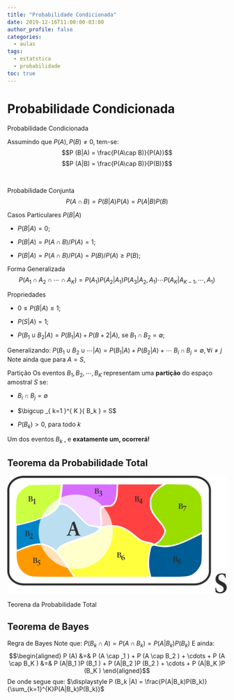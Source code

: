 ```yaml
---
title: "Probabilidade Condicionada"
date: 2019-12-16T11:00:00-03:00
author_profile: false
categories:
  - aulas
tags:
  - estatstica
  - probabilidade
toc: true
---
```


<script>
  MathJax = {
  tex: {inlineMath: [['$', '$'], ['\\(', '\\)']]}
  };
  </script>
  <script id="MathJax-script" async src="https://cdn.jsdelivr.net/npm/mathjax@3/es5/tex-chtml.js"></script>
  
 <script src="https://cdn.jsdelivr.net/npm/mermaid@8.4.0/dist/mermaid.min.js"></script>
 <script>mermaid.initialize({startOnLoad:true});</script>
 
 <link rel="stylesheet" type="text/css" href="http://tikzjax.com/v1/fonts.css">
<script src="http://tikzjax.com/v1/tikzjax.js"></script>


Probabilidade Condicionada
==========================

Probabilidade Condicionada

Assumindo que $P(A),P(B) \neq 0$, tem-se:
$$P (B|A) = \frac{P(A\cap B)}{P(A)}$$
$$P (A|B) = \frac{P(A\cap B)}{P(B)}$$

 <script type="text/tikz">
  \begin{tikzpicture}
    \draw (0,0) circle (1in);
  \end{tikzpicture}
</script>

Probabilidade Conjunta $$P (A \cap B) = P(B|A)P(A) = P(A|B)P(B)$$

Casos Particulares $P(B|A)$

-   $P(B|A)=0$;

-   $P(B|A)=P(A \cap B)/P(A)=1$;

-   $P(B|A)=P(A \cap B)/P(A) = P(B)/P(A) \ge P(B)$;

Forma Generalizada
$$P(A_1 \cap A_2 \cap \cdots \cap A_K) = P(A_1)P(A_2|A_1)P(A_3|A_2,A_1)\cdots P(A_K| A_{K-1},\cdots, A_1)$$

Propriedades

-   $0 \le P (B|A) \le 1$;

-   $P (S|A) = 1$;

-   $P (B_1 \cup B_2 |A) = P (B_1 |A) + P (B+2 |A)$, se
    $B_1 \cap B_2 = \emptyset$;

Generalizando:
$P (B_1 \cup B_2 \cup \cdots |A) = P (B_1 |A) + P (B_2 |A) + \cdots$
$B_i \cap B_j = \emptyset, \forall i \neq j$\
Note ainda que para $A = S,$

Partição Os eventos $B_1 , B_2 ,\cdots, B_K$ representam uma
**partição** do espaço amostral $S$ se:

-   $B_i \cap B_j = \emptyset$

-   $\bigcup _{ k=1 }^{ K }{ B_k }  = S$

-   $P (B_k ) > 0$, para todo $k$

Um dos eventos $B_k$ , e **exatamente um, ocorrerá!**

Teorema da Probabilidade Total
------------------------------

![image](https://github.com/marcielbp/Statistics-and-Probability/blob/master/docs/_posts/fig/probTotal.png)

Teorena da Probabilidade Total

Teorema de Bayes
----------------

Regra de Bayes Note que:
$P (B_k \cap A) = P (A \cap B_k ) = P (A|B_k )P (B_k )$ E ainda:
$$\begin{aligned}
        P (A) &=& P (A \cap _1 ) + P (A \cap B_2 ) + \cdots + P (A \cap B_K )
        &=& P (A|B_1 )P (B_1 ) + P (A|B_2 )P (B_2 ) + \cdots + P (A|B_K )P (B_K )
        \end{aligned}$$ De onde segue que:
$\displaystyle P (B_k |A) = \frac{P(A|B_k)P(B_k)}{\sum_{k=1}^{K}P(A|B_k)P(B_k)}$


